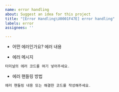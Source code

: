 ```yaml
---
name: error handling
about: Suggest an idea for this project
title: "[Error Handling\U0001F47E] error handling"
labels: error
assignees: ''

---
```


- 어떤 에러인가요?
  에러 내용

- 에러 메시지
```jsx
터미널의 에러 코드를 여기 넣어주세요.
```

- 에러 핸들링 방법
```jsx
에러 핸들링 내용 또는 해결한 코드를 작성해주세요.
```

